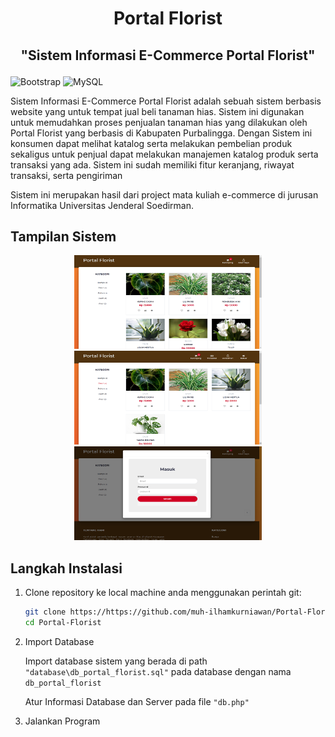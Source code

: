 # <p align="center">Portal Florist</p>

## <p align="center">"Sistem Informasi E-Commerce Portal Florist"</p>

![Bootstrap](https://img.shields.io/badge/Bootstrap-563D7C?style=for-the-badge&logo=bootstrap&logoColor=white) ![MySQL](https://img.shields.io/badge/mysql-%2300000f.svg?style=for-the-badge&logo=mysql&logoColor=white)

<p>Sistem Informasi E-Commerce Portal Florist adalah sebuah sistem berbasis website yang untuk tempat jual beli tanaman hias. Sistem ini digunakan untuk memudahkan proses penjualan tanaman hias yang dilakukan oleh Portal Florist yang berbasis di Kabupaten Purbalingga. Dengan Sistem ini konsumen dapat melihat katalog serta melakukan pembelian produk sekaligus untuk penjual dapat melakukan manajemen katalog produk serta transaksi yang ada. Sistem ini sudah memiliki fitur keranjang, riwayat transaksi, serta pengiriman</p>
<p>Sistem ini merupakan hasil dari project mata kuliah e-commerce di jurusan Informatika Universitas Jenderal Soedirman.</p>

## Tampilan Sistem

<div align="center">
    <img width="300" height="150" src="/dokumentasi/home-1.png" alt="Portal Florist Home1">
    <img width="300" height="150" src="/dokumentasi/home-2.png" alt="Portal Florist Home2">
    <img width="300" height="150" src="/dokumentasi/login.png" alt="Portal Florist Login">
</div>

## Langkah Instalasi

1.  Clone repository ke local machine anda menggunakan perintah git:

    ```bash
    git clone https://https://github.com/muh-ilhamkurniawan/Portal-Florist.git
    cd Portal-Florist
    ```

2.  Import Database

    Import database sistem yang berada di path `"database\db_portal_florist.sql"` pada database dengan nama `db_portal_florist`

    Atur Informasi Database dan Server pada file `"db.php"`

3.  Jalankan Program
